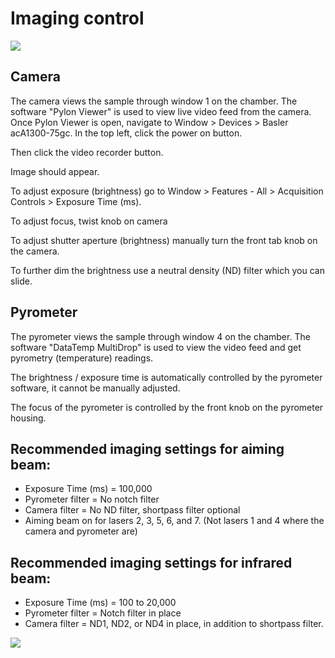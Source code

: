 # Imaging control

![](../focus.png)

## Camera

The camera views the sample through window 1 on the chamber. The software "Pylon Viewer" is used to view live video feed from the camera. Once Pylon Viewer is open, navigate to Window > Devices > Basler acA1300-75gc. In the top left, click the power on button.

Then click the video recorder button.

Image should appear.

To adjust exposure (brightness) go to Window > Features - All > Acquisition Controls > Exposure Time (ms).

To adjust focus, twist knob on camera

To adjust shutter aperture (brightness) manually turn the front tab knob on the camera.

To further dim the brightness use a neutral density (ND) filter which you can slide.

## Pyrometer

The pyrometer views the sample through window 4 on the chamber. The software "DataTemp MultiDrop" is used to view the video feed and get pyrometry (temperature) readings.

The brightness / exposure time is automatically controlled by the pyrometer software, it cannot be manually adjusted.

The focus of the pyrometer is controlled by the front knob on the pyrometer housing.

## Recommended imaging settings for aiming beam:
- Exposure Time (ms) = 100,000
- Pyrometer filter = No notch filter
- Camera filter = No ND filter, shortpass filter optional
- Aiming beam on for lasers 2, 3, 5, 6, and 7. (Not lasers 1 and 4 where the camera and pyrometer are)

## Recommended imaging settings for infrared beam:
- Exposure Time (ms) = 100 to 20,000
- Pyrometer filter = Notch filter in place
- Camera filter = ND1, ND2, or ND4 in place, in addition to shortpass filter.


![](../filters.png)
